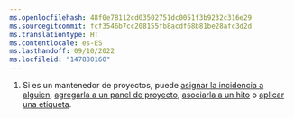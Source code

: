 ```yaml
---
ms.openlocfilehash: 48f0e78112cd03502751dc0051f3b9232c316e29
ms.sourcegitcommit: fcf3546b7cc208155fb8acdf68b81be28afc3d2d
ms.translationtype: HT
ms.contentlocale: es-ES
ms.lasthandoff: 09/10/2022
ms.locfileid: "147880160"
---
```

1. Si es un mantenedor de proyectos, puede [asignar la incidencia a alguien](/articles/assigning-issues-and-pull-requests-to-other-github-users), [agregarla a un panel de proyecto](/articles/adding-issues-and-pull-requests-to-a-project-board/#adding-issues-and-pull-requests-to-a-project-board-from-the-sidebar), [asociarla a un hito](/articles/associating-milestones-with-issues-and-pull-requests) o [aplicar una etiqueta](/articles/applying-labels-to-issues-and-pull-requests).
